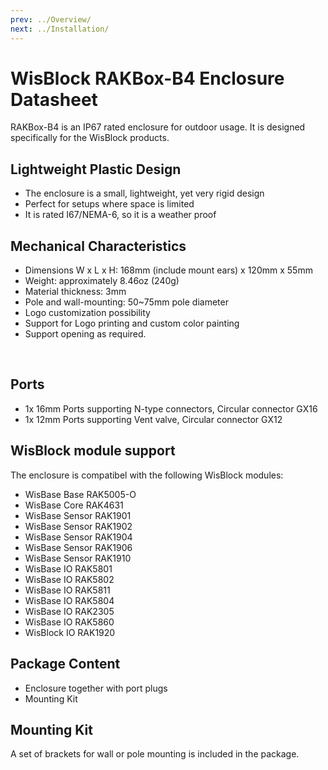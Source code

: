 ```yaml
---
prev: ../Overview/
next: ../Installation/
---
```

# WisBlock RAKBox-B4 Enclosure Datasheet

RAKBox-B4 is an IP67 rated enclosure for outdoor usage. It is designed specifically for the WisBlock products.

## Lightweight Plastic Design

- The enclosure is a small, lightweight, yet very rigid design
- Perfect for setups where space is limited
- It is rated I67/NEMA-6, so it is a weather proof

<rk-img
  src="/assets/images/accessories/rakbox-b4/datasheet/top-view.png"
  width="40%"
  caption="WisBlock RAKBox-B4 Enclosure Top View"
/>

## Mechanical Characteristics

- Dimensions W x L x H: 168mm (include mount ears) x 120mm x 55mm
- Weight: approximately 8.46oz (240g)
- Material thickness: 3mm
- Pole and wall-mounting: 50~75mm pole diameter
- Logo customization possibility
- Support for Logo printing and custom color painting
- Support opening as required.

<rk-img
  src="/assets/images/accessories/rakbox-b4/datasheet/enclosure.png"
  width="50%"
  caption="RAKBox-B4 Enclosure Overview"
/>

<br>

<rk-img
  src="/assets/images/accessories/rakbox-b4/datasheet/overview.png"
  width="35%"
  caption="RAKBox-B4 Enclosure"
/>

## Ports

- 1x 16mm Ports supporting N-type connectors, Circular connector GX16
- 1x 12mm Ports supporting Vent valve, Circular connector GX12

## WisBlock module support

The enclosure is compatibel with the following WisBlock modules:

- WisBase Base RAK5005-O
- WisBase Core RAK4631
- WisBase Sensor RAK1901
- WisBase Sensor RAK1902
- WisBase Sensor RAK1904
- WisBase Sensor RAK1906
- WisBase Sensor RAK1910
- WisBase IO RAK5801
- WisBase IO RAK5802
- WisBase IO RAK5811
- WisBase IO RAK5804
- WisBase IO RAK2305
- WisBase IO RAK5860
- WisBlock IO RAK1920

## Package Content

- Enclosure together with port plugs
- Mounting Kit

## Mounting Kit

A set of brackets for wall or pole mounting is included in the package.

<rk-img
  src="/assets/images/accessories/rakbox-b4/datasheet/mounting-kit.png"
  width="75%"
  caption="Mounting Kit"
/>

